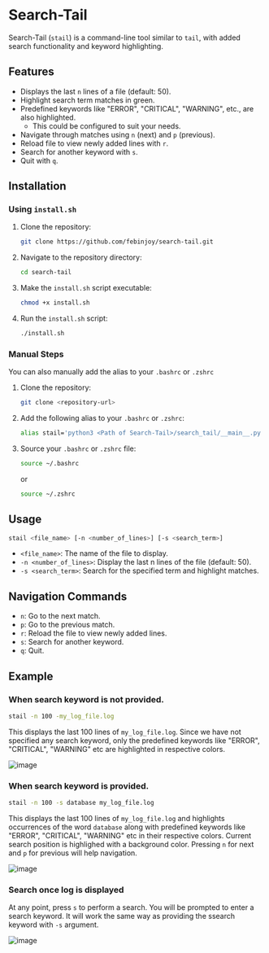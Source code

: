 # Search-Tail

Search-Tail (`stail`) is a command-line tool similar to `tail`, with added search functionality and keyword highlighting.

## Features

- Displays the last `n` lines of a file (default: 50).
- Highlight search term matches in green.
- Predefined keywords like "ERROR", "CRITICAL", "WARNING", etc., are also highlighted.
  - This could be configured to suit your needs.
- Navigate through matches using `n` (next) and `p` (previous).
- Reload file to view newly added lines with `r`.
- Search for another keyword with `s`.
- Quit with `q`.

## Installation

### Using `install.sh`

1. Clone the repository:

   ```bash
   git clone https://github.com/febinjoy/search-tail.git
   ```

2. Navigate to the repository directory:

   ```bash
   cd search-tail
   ```

3. Make the `install.sh` script executable:

   ```bash
   chmod +x install.sh
   ```

4. Run the `install.sh` script:

   ```bash
   ./install.sh
   ```

### Manual Steps

You can also manually add the alias to your `.bashrc` or `.zshrc`

1. Clone the repository:

   ```bash
   git clone <repository-url>
   ```

2. Add the following alias to your `.bashrc` or `.zshrc`:

   ```bash
   alias stail='python3 <Path of Search-Tail>/search_tail/__main__.py "$@"'
   ```

3. Source your `.bashrc` or `.zshrc` file:

   ```bash
   source ~/.bashrc
   ```

   or

   ```bash
   source ~/.zshrc
   ```

## Usage

```bash
stail <file_name> [-n <number_of_lines>] [-s <search_term>]
```

- `<file_name>`: The name of the file to display.
- `-n <number_of_lines>`: Display the last n lines of the file (default: 50).
- `-s <search_term>`: Search for the specified term and highlight matches.

## Navigation Commands

- `n`: Go to the next match.
- `p`: Go to the previous match.
- `r`: Reload the file to view newly added lines.
- `s`: Search for another keyword.
- `q`: Quit.

## Example

### When search keyword is not provided.

```bash
stail -n 100 -my_log_file.log
```
This displays the last 100 lines of `my_log_file.log`. Since we have not specified any search keyword, only the predefined keywords like "ERROR", "CRITICAL", "WARNING" etc are highlighted in respective colors.

![image](https://github.com/user-attachments/assets/0814e250-974c-4245-9f77-640a72c80563)


### When search keyword is provided.

```bash
stail -n 100 -s database my_log_file.log
```

This displays the last 100 lines of `my_log_file.log` and highlights occurrences of the word `database` along with predefined keywords like "ERROR", "CRITICAL", "WARNING" etc in their respective colors. Current search position is highlighed with a background color. Pressing `n` for next and `p` for previous will help navigation.

![image](https://github.com/user-attachments/assets/e3c557cd-651e-433c-8912-ba4f34ea35f8)

### Search once log is displayed

At any point, press `s` to perform a search. You will be prompted to enter a search keyword. It will work the same way as providing the ssearch keyword with `-s` argument.

![image](https://github.com/user-attachments/assets/5dec900d-9f5b-4079-943e-459d61e9179b)
